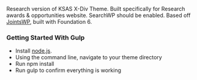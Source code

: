 Research version of KSAS X-Div Theme. Built specifically for Research awards & opportunities website. SearchWP should be enabled. Based off [JointsWP]( http://jointswp.com/), built with Foundation 6.

### Getting Started With Gulp
- Install [node.js](https://nodejs.org).
- Using the command line, navigate to your theme directory
- Run npm install
- Run gulp to confirm everything is working